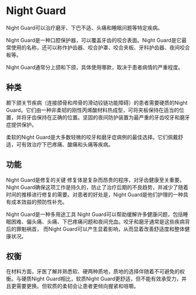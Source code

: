 # Night Guard

Night Guard可以治疗磨牙、下巴不适、头痛和睡眠问题等特定疾病。

Night Guard是一种口腔保护器，可以覆盖牙齿的咬合表面。Night Guard是它最常使用的名称，还可以称作护齿器、咬合护罩、咬合夹板、牙科护齿器、夜间咬合板等。

Night Guard通常分上颌和下颌，具体使用哪款，取决于患者病情的严重程度。

## 种类
颞下颌关节疾病（连接颌骨和颅骨的滑动铰链功能障碍）的患者需要硬质的Night Guard。它们由一种非柔韧的刚性丙烯酸材料热成型，可将夹板保持在适当的位置，并将牙齿保持在正确的位置。坚固的夜间防护装置为最严重的牙齿咬牙和磨牙症提供保护。

柔软的Night Guard是大多数轻微的咬牙和磨牙症病例的最佳选择。它们佩戴舒适，可有效治疗下巴疼痛、酸痛和头痛等疾病。

## 功能
Night Guard是修复的关键
修复体是复杂而昂贵的程序，对牙齿健康至关重要。Night Guard确保这项工作是持久的，防止了治疗后期的不良趋势，并减少了随着时间的推移进行修复的需要。对患者的好处是，Night Guard是他们护理的一种具有成本效益的预防性补充。

Night Guard是一种多用途工具
Night Guard可以帮助缓解许多健康问题，包括睡眠困难、偏头痛、头痛、下巴疼痛问题和夜间充血。咬牙和磨牙通常是这些疾病背后的罪魁祸首， 而Night Guard可以产生显着影响，从而显着改善舒适度和整体健康状况。

## 权衡

在材料方面，牙医了解并熟悉软、硬两种质地，质地的选择伴随着不可避免的权衡。与硬质Night Guard相比，软质Night Guard更舒适，但不能有效承受力，并且更需要更换。但软质的柔韧会让患者更倾向握紧和咀嚼。

